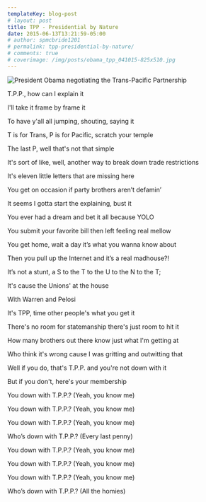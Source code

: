 ```yaml
---
templateKey: blog-post
# layout: post
title: TPP - Presidential by Nature
date: 2015-06-13T13:21:59-05:00   
# author: spmcbride1201
# permalink: tpp-presidential-by-nature/
# comments: true
# coverimage: /img/posts/obama_tpp_041015-825x510.jpg
---
```

![President Obama negotiating the Trans-Pacific Partnership](/img/posts/obama_tpp_041015-825x510.jpg)

T.P.P., how can I explain it

I'll take it frame by frame it

To have y'all all jumping, shouting, saying it

T is for Trans, P is for Pacific, scratch your temple

The last P, well that's not that simple

It's sort of like, well, another way to break down trade restrictions

It's eleven little letters that are missing here

You get on occasion if party brothers aren’t defamin’

It seems I gotta start the explaining, bust it

You ever had a dream and bet it all because YOLO

You submit your favorite bill then left feeling real mellow

You get home, wait a day it’s what you wanna know about

Then you pull up the Internet and it’s a real madhouse?!

It’s not a stunt, a S to the T to the U to the N to the T;

It's cause the Unions' at the house

With Warren and Pelosi

It's TPP, time other people's what you get it

There's no room for statemanship there's just room to hit it

How many brothers out there know just what I'm getting at

Who think it's wrong cause I was gritting and outwitting that

Well if you do, that's T.P.P. and you're not down with it

But if you don't, here's your membership

You down with T.P.P.? (Yeah, you know me)

You down with T.P.P.? (Yeah, you know me)

You down with T.P.P.? (Yeah, you know me)

Who’s down with T.P.P.? (Every last penny)

You down with T.P.P.? (Yeah, you know me)

You down with T.P.P.? (Yeah, you know me)

You down with T.P.P.? (Yeah, you know me)

Who’s down with T.P.P.? (All the homies)
